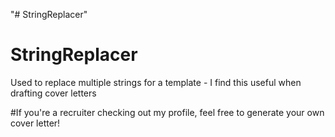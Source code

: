 "# StringReplacer" 
# StringReplacer

Used to replace multiple strings for a template - I find this useful when drafting cover letters

#If you're a recruiter checking out my profile, feel free to generate your own cover letter!
